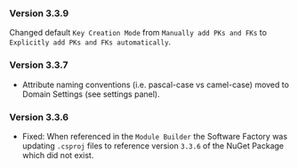 ### Version 3.3.9

Changed default `Key Creation Mode` from `Manually add PKs and FKs` to `Explicitly add PKs and FKs automatically`.

### Version 3.3.7

- Attribute naming conventions (i.e. pascal-case vs camel-case) moved to Domain Settings (see settings panel).

### Version 3.3.6

- Fixed: When referenced in the `Module Builder` the Software Factory was updating `.csproj` files to reference version `3.3.6` of the NuGet Package which did not exist.
